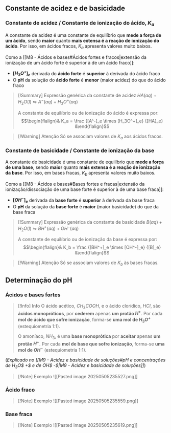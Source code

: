 ## Constante de acidez e de basicidade
### Constante de acidez / Constante de ionização do ácido, $K_a$
A constante de acidez é uma constante de equilíbrio que **mede a força de um ácido**, sendo **maior** quanto **mais extensa é a reação de ionização do ácido**. Por isso, em ácidos fracos, $K_a$ apresenta valores muito baixos.

Como a [[M8 - Ácidos e bases#Ácidos fortes e fracos|extensão da ionização de um ácido forte é superior à de um ácido fraco]]:
- **$[H_3O^+]_e$** derivada do **ácido forte** é **superior** à derivada do ácido fraco
- O **pH** da solução do **ácido forte** é **menor** (maior acidez) do que do ácido fraco

> [!Summary] Expressão genérica da constante de acidez
>$HA (aq) + H_2O (l) \leftrightharpoons A^- (aq) + H_3O^+ (aq)$
>
>A constante de equilíbrio ou de ionização do ácido é expressa por:
>$$\begin{flalign}& K_a = \frac {[A^-]_e \times [H_3O^+]_e} {[HA]_e} &\end{flalign}$$

>[!Warning] Atenção
>Só se associam valores de $K_a$ aos ácidos fracos.

### Constante de basicidade / Constante de ionização da base
A constante de basicidade é uma constante de equilíbrio que **mede a força de uma base**, sendo **maior** quanto **mais extensa é a reação de ionização da base**. Por isso, em bases fracas, $K_b$ apresenta valores muito baixos.

Como a [[M8 - Ácidos e bases#Bases fortes e fracas|extensão da ionização/dissociação de uma base forte é superior à de uma base fraca]]:
- **$[OH^-]_e$** derivada da **base forte** é **superior** à derivada da base fraca
- O **pH** da solução da **base forte** é **maior** (maior basicidade) do que da base fraca

> [!Summary] Expressão genérica da constante de basicidade
>$B (aq) + H_2O (l) \leftrightharpoons BH^+ (aq) + OH^- (aq)$
>
>A constante de equilíbrio ou de ionização da base é expressa por:
>$$\begin{flalign}& K_b = \frac {[BH^+]_e \times [OH^-]_e} {[B]_e} &\end{flalign}$$

>[!Warning] Atenção
>Só se associam valores de $K_b$ às bases fracas.

## Determinação do pH
### Ácidos e bases fortes
>[!Info] Info
>O ácido acético, $CH_3COOH$, e o ácido clorídico, $HCl$, são **ácidos monopróticos**, por **cederem** apenas **um protão $H^+$**.
>Por cada **mol de ácido que sofre ionização**, forma-se **uma mol de $H_3O^+$** (estequiometria 1:1).
>
>O amoníaco, $NH_3$, é uma **base monoprótica** por **aceitar** apenas **um protão $H^+$**.
>Por cada **mol de base que sofre ionização**, forma-se **uma mol de $OH^-$** (estequiometria 1:1).

(*Explicado no [[M9 - Acidez e basicidade de soluções#pH e concentrações de H$_3$O$ +$ e de OH$ -$|M9 - Acidez e basicidade de soluções]]*)

>[!Note] Exemplo
>![[Pasted image 20250505235527.png]]
### Ácido fraco
>[!Note] Exemplo
>![[Pasted image 20250505235559.png]]

### Base fraca
>[!Note] Exemplo
>![[Pasted image 20250505235619.png]]
